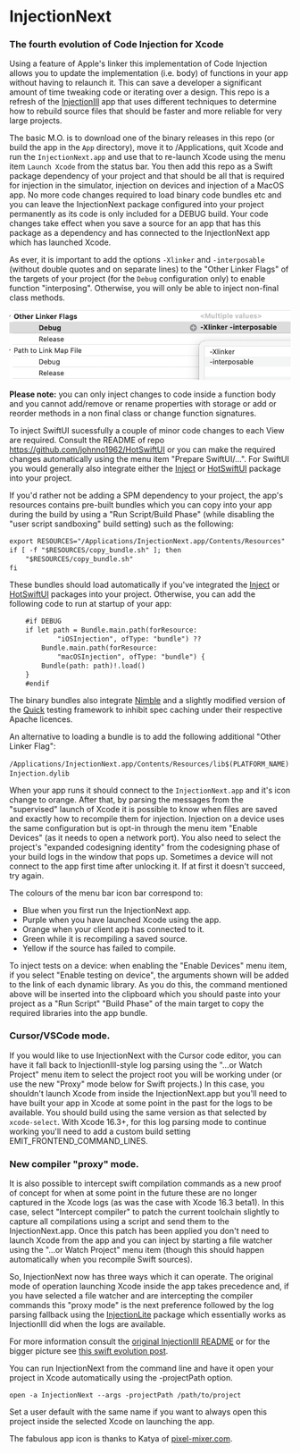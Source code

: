 # InjectionNext

### The fourth evolution of Code Injection for Xcode

Using a feature of Apple's linker this implementation of Code Injection
allows you to update the implementation (i.e. body) of functions in your
app without having to relaunch it. This can save a developer a significant
amount of time tweaking code or iterating over a design. This repo is a 
refresh of the [InjectionIII](https://github.com/johnno1962/InjectionIII)
app that uses different techniques to determine how to rebuild source files
that should be faster and more reliable for very large projects.

The basic M.O. is to download one of the binary releases in this repo (or build 
the app in the `App` directory), move it to /Applications, quit Xcode and run the
`InjectionNext.app` and use that to re-launch Xcode using the menu item 
`Launch Xcode` from the status bar. You then add this repo as a Swift package 
dependency of your project and that should be all that is required for injection 
in the simulator, injection on devices and injection of a MacOS app. No more 
code changes required to load binary code bundles etc and you can leave 
the InjectionNext package configured into your project permanently as
its code is only included for a DEBUG build. Your code changes take effect
when you save a source for an app that has this package as a dependency
and has connected to the InjectIonNext app which has launched Xcode.

As ever, it is important to add the options `-Xlinker` and `-interposable` 
(without double quotes and on separate lines) to the "Other Linker Flags" of 
the targets of your project (for the `Debug` configuration only) to enable 
function "interposing". Otherwise, you will only be able to inject non-final
class methods.

![Icon](App/interposable.png)

**Please note:** you can only inject changes to code inside a function body
and you cannot add/remove or rename properties with storage or add or 
reorder methods in a non final class or change function signatures.

To inject SwiftUI sucessfully a couple of minor code changes to each View are 
required. Consult the README of repo https://github.com/johnno1962/HotSwiftUI
or you can make the required changes automatically using the menu item
"Prepare SwiftUI/...". For SwiftUI you would generally also integrate
either the [Inject](https://github.com/krzysztofzablocki/Inject) or
[HotSwiftUI](https://github.com/johnno1962/HotSwiftUI) package into your project. 

If you'd rather not be adding a SPM dependency to your project, the app's
resources contains pre-built bundles which you can copy into your app during
the build by using a "Run Script/Build Phase" (while disabling the "user 
script sandboxing" build setting) such as the following:

```
export RESOURCES="/Applications/InjectionNext.app/Contents/Resources"
if [ -f "$RESOURCES/copy_bundle.sh" ]; then
    "$RESOURCES/copy_bundle.sh"
fi
```
These bundles should load automatically if you've integrated the
[Inject](https://github.com/krzysztofzablocki/Inject) or
[HotSwiftUI](https://github.com/johnno1962/HotSwiftUI) packages into your project. 
Otherwise, you can add the following code to run at startup of your app:

```
    #if DEBUG
    if let path = Bundle.main.path(forResource:
            "iOSInjection", ofType: "bundle") ??
        Bundle.main.path(forResource:
            "macOSInjection", ofType: "bundle") {
        Bundle(path: path)!.load()
    }
    #endif
```
The binary bundles also integrate [Nimble](https://github.com/Quick/Nimble)
and a slightly modified version of the [Quick](https://github.com/Quick/Quick) 
testing framework to inhibit spec caching under their respective Apache licences.

An alternative to loading a bundle is to add the following additional "Other Linker Flag":

`/Applications/InjectionNext.app/Contents/Resources/lib$(PLATFORM_NAME)Injection.dylib`

When your app runs it should connect to the `InjectionNext.app` and it's icon
change to orange. After that, by parsing the messages from the "supervised"
launch of Xcode it is possible to know when files are saved and exactly how
to recompile them for injection. Injection on a device uses the same 
configuration but is opt-in through the menu item "Enable Devices"
(as it needs to open a network port). You also need to select the 
project's "expanded codesigning identity" from the codesigning
phase of your build logs in the window that pops up. Sometimes a 
device will not connect to the app first time after unlocking it.
If at first it doesn't succeed, try again.

The colours of the menu bar icon bar correspond to:

* Blue when you first run the InjectionNext app.
* Purple when you have launched Xcode using the app.
* Orange when your client app has connected to it.
* Green while it is recompiling a saved source.
* Yellow if the source has failed to compile.

To inject tests on a device: when enabling the "Enable Devices"
menu item, if you select "Enable testing on device", the arguments
shown will be added to the link of each dynamic library. As you 
do this, the command mentioned above will be inserted into the clipboard 
which you should paste into your project as a "Run Script" "Build Phase" 
of the main target to copy the required libraries into the app bundle.

### Cursor/VSCode mode.

If you would like to use InjectionNext with the Cursor code editor,
you can have it fall back to InjectionIII-style log parsing using
the "...or Watch Project" menu item to select the project root
you will be working under (or use the new "Proxy" mode below
for Swift projects.) In this case, you shouldn't launch 
Xcode from inside the InjectionNext.app but you'll need to have 
built your app in Xcode at some point in the past for the logs
to be available. You should build using the same version as that 
selected by `xcode-select`. With Xcode 16.3+, for this log parsing
mode to continue working you'll need to add a custom build setting
EMIT_FRONTEND_COMMAND_LINES.

### New compiler "proxy" mode.

It is also possible to intercept swift compilation commands as a new proof of
concept for when at some point in the future these are no longer captured in 
the Xcode logs (as was the case with Xcode 16.3 beta1). In this case, select 
"Intercept compiler" to patch the current toolchain slightly to capture all
compilations using a script and send them to the InjectionNext.app. Once this 
patch has been applied you don't need to launch Xcode from the app and you can 
inject by starting a file watcher using the "...or Watch Project" menu item
(though this should happen automatically when you recompile Swift sources).

So, InjectionNext now has three ways which it can operate. The original mode 
of operation launching Xcode inside the app takes precedence and, if you have
selected a file watcher and are intercepting the compiler commands this "proxy
mode" is the next preference followed by the log parsing fallback using
the [InjectionLite](https://github.com/johnno1962/InjectionLite) package which 
essentially works as InjectionIII did when the logs are available.

For more information consult the [original InjectionIII README](https://github.com/johnno1962/InjectionIII)
or for the bigger picture see [this swift evolution post](https://forums.swift.org/t/weve-been-doing-it-wrong-all-this-time/72015).

You can run InjectionNext from the command line and have it open
your project in Xcode automatically using the -projectPath option.

    open -a InjectionNext --args -projectPath /path/to/project

Set a user default with the same name if you want to always open 
this project inside the selected Xcode on launching the app.

The fabulous app icon is thanks to Katya of [pixel-mixer.com](http://pixel-mixer.com/).
